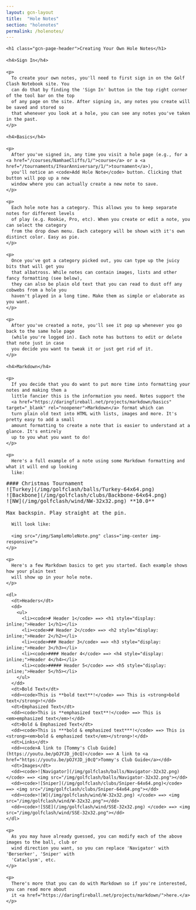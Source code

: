 ```yaml
---
layout: gcn-layout
title:  "Hole Notes"
section: "holenotes"
permalink: /holenotes/
---
```


<div class="row">

  <div class="col-lg-8 col-lg-offset-2 col-md-10 col-md-offset-1 col-sm-12">

    <h1 class="gcn-page-header">Creating Your Own Hole Notes</h1>

    <h4>Sign In</h4>

    <p>
      To create your own notes, you'll need to first sign in on the Golf Clash Notebook site. You
      can do that by finding the 'Sign In' button in the top right corner of the tool bar on the top
      of any page on the site. After signing in, any notes you create will be saved and stored so
      that whenever you look at a hole, you can see any notes you've taken in the past.
    </p>

    <h4>Basics</h4>

    <p>
      After you've signed in, any time you visit a hole page (e.g., for a <a href="/courses/NamhaeCliffs/1/">course</a> or a <a href="/tournaments/1YearAnniversary/1/">tournament</a>),
      you'll notice an <code>Add Hole Note</code> button. Clicking that button will pop up a new
      window where you can actually create a new note to save.
    </p>

    <p>
      Each hole note has a category. This allows you to keep separate notes for different levels
      of play (e.g. Rookie, Pro, etc). When you create or edit a note, you can select the category
      from the drop down menu. Each category will be shown with it's own distinct color. Easy as pie.
    </p>

    <p>
      Once you've got a category picked out, you can type up the juicy bits that will get you
      that albatross. While notes can contain images, lists and other fancy formatting (see below),
      they can also be plain old text that you can read to dust off any cobwebs from a hole you
      haven't played in a long time. Make them as simple or elaborate as you want.
    </p>

    <p>
      After you've created a note, you'll see it pop up whenever you go back to the same hole page
      (while you're logged in). Each note has buttons to edit or delete that note just in case
      you decide you want to tweak it or just get rid of it.
    </p>

    <h4>Markdown</h4>

    <p>
      If you decide that you do want to put more time into formatting your notes and making them a
      little fancier this is the information you need. Notes support the
      <a href="https://daringfireball.net/projects/markdown/basics" target="_blank" rel="noopener">Markdown</a> format which can
      turn plain old text into HTML with lists, images and more. It's pretty easy to add a small
      amount formatting to create a note that is easier to understand at a glance. It's entirely
      up to you what you want to do!
    </p>

    <p>
      Here's a full example of a note using some Markdown formatting and what it will end up looking
      like:
<pre>
#### Christmas Tournament
![Turkey](/img/golfclash/balls/Turkey-64x64.png)
![Backbone](/img/golfclash/clubs/Backbone-64x64.png)
![NW](/img/golfclash/wind/NW-32x32.png) **10.0**

Max backspin. Play straight at the pin.
</pre>

      Will look like:

      <img src="/img/SampleHoleNote.png" class="img-center img-responsive">
    </p>

    <p>
      Here's a few Markdown basics to get you started. Each example shows how your plain text
      will show up in your hole note.
    </p>

    <dl>
      <dt>Headers</dt>
      <dd>
        <ul>
          <li><code># Header 1</code> ==> <h1 style="display: inline;">Header 1</h1></li>
          <li><code>## Header 2</code> ==> <h2 style="display: inline;">Header 2</h2></li>
          <li><code>### Header 3</code> ==> <h3 style="display: inline;">Header 3</h3></li>
          <li><code>#### Header 4</code> ==> <h4 style="display: inline;">Header 4</h4></li>
          <li><code>##### Header 5</code> ==> <h5 style="display: inline;">Header 5</h5></li>
        </ul>
      </dd>
      <dt>Bold Text</dt>
      <dd><code>This is **bold text**!</code> ==> This is <strong>bold text</strong>!</dd>
      <dt>Emphasized Text</dt>
      <dd><code>This is **emphasized text**!</code> ==> This is <em>emphasized text</em>!</dd>
      <dt>Bold & Emphasized Text</dt>
      <dd><code>This is ***bold & emphasized text***!</code> ==> This is <strong><em>bold & emphasized text</em></strong>!</dd>
      <dt>Links</dt>
      <dd><code>A link to [Tommy's Club Guide](https://youtu.be/pOJYJD_j0cQ)</code> ==> A link to <a href="https://youtu.be/pOJYJD_j0cQ">Tommy's Club Guide</a></dd>
      <dt>Images</dt>
      <dd><code>![Navigator](/img/golfclash/balls/Navigator-32x32.png)</code> ==> <img src="/img/golfclash/balls/Navigator-32x32.png"></dd>
      <dd><code>![Sniper](/img/golfclash/clubs/Sniper-64x64.png)</code> ==> <img src="/img/golfclash/clubs/Sniper-64x64.png"></dd>
      <dd><code>![W](/img/golfclash/wind/W-32x32.png) </code> ==> <img src="/img/golfclash/wind/W-32x32.png"></dd>
      <dd><code>![SSE](/img/golfclash/wind/SSE-32x32.png) </code> ==> <img src="/img/golfclash/wind/SSE-32x32.png"></dd>
    </dl>

    <p>
      As you may have already guessed, you can modify each of the above images to the ball, club or
      wind direction you want, so you can replace 'Navigator' with 'Berserker', 'Sniper' with
      'Cataclysm', etc.
    </p>

    <p>
      There's more that you can do with Markdown so if you're interested, you can read more about
      it <a href="https://daringfireball.net/projects/markdown/">here.</a>
    </p>

  </div>

</div>
